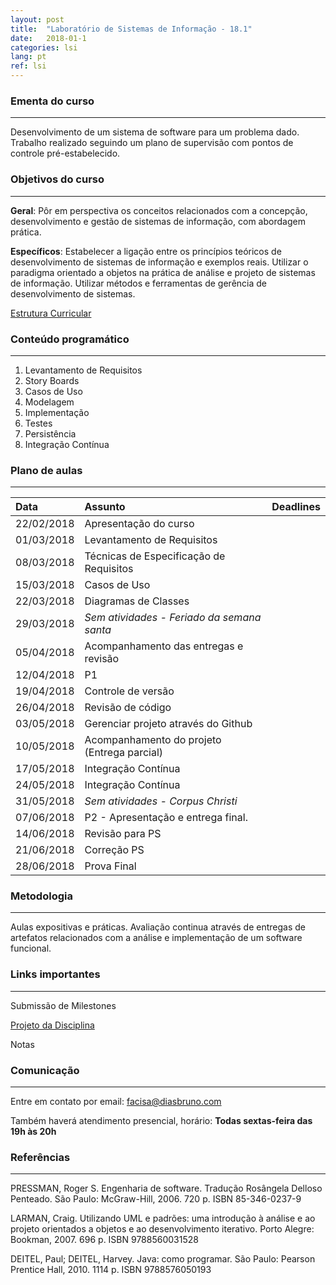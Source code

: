 ```yaml
---
layout: post
title:  "Laboratório de Sistemas de Informação - 18.1"
date:   2018-01-1
categories: lsi
lang: pt
ref: lsi
---
```


### Ementa do curso
___
Desenvolvimento de um sistema de software para um problema dado. Trabalho realizado seguindo um plano de supervisão com pontos de controle pré-estabelecido.

### Objetivos do curso
___
**Geral**: Pôr em perspectiva os conceitos relacionados com a concepção, desenvolvimento e gestão de sistemas de informação, com abordagem prática.

**Específicos**: Estabelecer a ligação entre os princípios teóricos de desenvolvimento de sistemas de informação e exemplos reais. Utilizar o paradigma orientado a objetos na prática de análise e projeto de sistemas de informação. Utilizar métodos e ferramentas de gerência de desenvolvimento de sistemas.

[Estrutura Curricular](https://drive.google.com/file/d/0B9oADRpZVGECMmQ4WV83YVlRRGs/view?usp=sharing)

### Conteúdo programático
___
1. Levantamento de Requisitos
2. Story Boards
3. Casos de Uso
4. Modelagem
5. Implementação
6. Testes
7. Persistência
8. Integração Contínua

### Plano de aulas
___

| Data	| Assunto | Deadlines
| :------- | :------ | :------ |
| 22/02/2018 | Apresentação do curso
| 01/03/2018 | Levantamento de Requisitos
| 08/03/2018 | Técnicas de Especificação de Requisitos
| 15/03/2018 | Casos de Uso
| 22/03/2018 | Diagramas de Classes
| 29/03/2018 | *Sem atividades - Feriado da semana santa* 
| 05/04/2018 | Acompanhamento das entregas e revisão
| 12/04/2018 | P1
| 19/04/2018 | Controle de versão
| 26/04/2018 | Revisão de código
| 03/05/2018 | Gerenciar projeto através do Github
| 10/05/2018 | Acompanhamento do projeto (Entrega parcial)
| 17/05/2018 | Integração Contínua
| 24/05/2018 | Integração Contínua
| 31/05/2018 | *Sem atividades - Corpus Christi*
| 07/06/2018 | P2 - Apresentação e entrega final.
| 14/06/2018 | Revisão para PS
| 21/06/2018 | Correção PS
| 28/06/2018 | Prova Final

### Metodologia
___
Aulas expositivas e práticas. Avaliação continua através de entregas de artefatos relacionados com a análise e implementação de um software funcional.


### Links importantes
___

Submissão de Milestones

[Projeto da Disciplina](https://docs.google.com/document/d/1Nur391Fw319kTtP2CypR4YhJaPMus1ID0M_RbdE0QQ8/preview)

Notas

### Comunicação
___
Entre em contato por email: facisa@diasbruno.com

Também haverá atendimento presencial, horário: **Todas sextas-feira das 19h às 20h**

### Referências
___
PRESSMAN, Roger S. Engenharia de software. Tradução Rosângela Delloso Penteado. São Paulo: McGraw-Hill, 2006. 720 p. ISBN 85-346-0237-9

LARMAN, Craig. Utilizando UML e padrões: uma introdução à análise e ao projeto orientados a objetos e ao desenvolvimento iterativo. Porto Alegre: Bookman, 2007. 696 p. ISBN 9788560031528

DEITEL, Paul; DEITEL, Harvey. Java: como programar. São Paulo: Pearson Prentice Hall, 2010. 1114 p. ISBN 9788576050193
